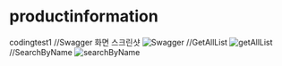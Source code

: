 # productinformation
codingtest1
//Swagger 화면 스크린샷
![Swagger](https://github.com/miyaey/productinformation/assets/148731548/e98032ee-43d5-432b-975b-2226c0970818)
//GetAllList
![getAllList](https://github.com/miyaey/productinformation/assets/148731548/e9914988-cb7b-4156-9c46-76fe362e55e9)
//SearchByName
![searchByName](https://github.com/miyaey/productinformation/assets/148731548/ad085c92-f2cd-438d-b4ef-d310cb034f40)
